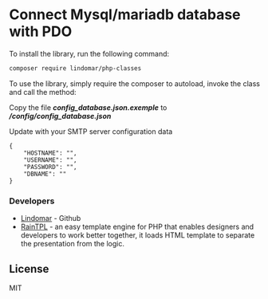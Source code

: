# Connect Mysql/mariadb database with PDO

To install the library, run the following command:

```sh
composer require lindomar/php-classes
```

To use the library, simply require the composer to autoload, invoke the class and call the method:

Copy the file ***config_database.json.exemple*** to ***/config/config_database.json***

Update with your SMTP server configuration data

```
{
	"HOSTNAME": "",
	"USERNAME": "",
	"PASSWORD": "",
	"DBNAME": ""
}	
```


### Developers
* [Lindomar] - Github
* [RainTPL] -  an easy template engine for PHP that enables designers and developers to work better together, it loads HTML template to separate the presentation from the logic.


License
----
MIT

[//]:#
[RainTPL]: <https://github.com/feulf/raintpl3>
[Lindomar]: <https://github.com/Lindomarc/pdo-connect>